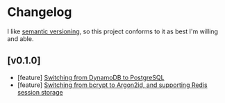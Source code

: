# Changelog
I like [semantic versioning](https://semver.org/), so this project conforms to it as best I'm willing and able.

## [v0.1.0]
* [feature] [Switching from DynamoDB to PostgreSQL](https://github.com/Ubunfu/page-flipper/pull/2/files)
* [feature] [Switching from bcrypt to Argon2id, and supporting Redis session storage](https://github.com/Ubunfu/page-flipper/pull/3)